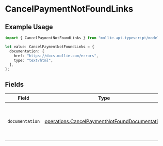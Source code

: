 # CancelPaymentNotFoundLinks

## Example Usage

```typescript
import { CancelPaymentNotFoundLinks } from "mollie-api-typescript/models/operations";

let value: CancelPaymentNotFoundLinks = {
  documentation: {
    href: "https://docs.mollie.com/errors",
    type: "text/html",
  },
};
```

## Fields

| Field                                                                                                          | Type                                                                                                           | Required                                                                                                       | Description                                                                                                    |
| -------------------------------------------------------------------------------------------------------------- | -------------------------------------------------------------------------------------------------------------- | -------------------------------------------------------------------------------------------------------------- | -------------------------------------------------------------------------------------------------------------- |
| `documentation`                                                                                                | [operations.CancelPaymentNotFoundDocumentation](../../models/operations/cancelpaymentnotfounddocumentation.md) | :heavy_check_mark:                                                                                             | The URL to the generic Mollie API error handling guide.                                                        |